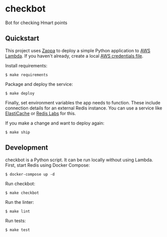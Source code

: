 # checkbot

Bot for checking Hmart points

## Quickstart

This project uses [Zappa](https://github.com/Miserlou/Zappa) to deploy a simple Python application to [AWS Lambda](https://aws.amazon.com/lambda/). If you haven't already, create a local [AWS credentials file](https://aws.amazon.com/blogs/security/a-new-and-standardized-way-to-manage-credentials-in-the-aws-sdks/).

Install requirements:

    $ make requirements

Package and deploy the service:

    $ make deploy

Finally, set environment variables the app needs to function. These include connection details for an external Redis instance. You can use a service like [ElastiCache](https://aws.amazon.com/elasticache/redis/) or [Redis Labs](https://redislabs.com/) for this.

If you make a change and want to deploy again:

    $ make ship

## Development

checkbot is a Python script. It can be run locally without using Lambda. First, start Redis using Docker Compose:

    $ docker-compose up -d

Run checkbot:

    $ make checkbot

Run the linter:

    $ make lint

Run tests:

    $ make test
